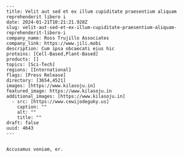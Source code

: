 
    ---
    title: Velit aut sed et ex illum cupiditate praesentium aliquam reprehenderit libero i
    date: 2024-01-21T10:21:21.928Z
    slug: velit-aut-sed-et-ex-illum-cupiditate-praesentium-aliquam-reprehenderit-libero-i
    company_name: Ross Trujillo Associates
    company_link: https://www.jili.mobi
    description: Cum ipsa obcaecati eius hic
    proteins: [Cell-Based,Plant-Based]
    products: []
    topics: [Sci-Tech]
    regions: [International]
    flags: [Press Release]
    directory: [3654,4521]
    images: [https://www.kilasoju.in]
    featured_image: https://www.kilasoju.in
    additional_images: [https://www.kilasoju.in]
      - src: [https://www.cewijodeguky.us]
        caption: ""
        alt: ""
        title: ""
    draft: false
    uuid: 4643
    ---
    

    Accusamus veniam, er.
    